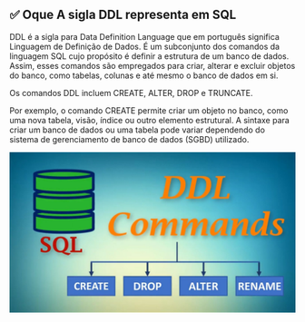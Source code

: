 ## ✅ Oque A sigla DDL representa em SQL
DDL é a sigla para Data Definition Language que em português significa Linguagem de Definição de Dados. É um subconjunto dos comandos da linguagem SQL cujo propósito é definir a estrutura de um banco de dados. Assim, esses comandos são empregados para criar, alterar e excluir objetos do banco, como tabelas, colunas e até mesmo o banco de dados em si.

Os comandos DDL incluem CREATE, ALTER, DROP e TRUNCATE.

Por exemplo, o comando CREATE permite criar um objeto no banco, como uma nova tabela, visão, índice ou outro elemento estrutural. A sintaxe para criar um banco de dados ou uma tabela pode variar dependendo do sistema de gerenciamento de banco de dados (SGBD) utilizado.

<img src="./assets/img-02.jpg">
